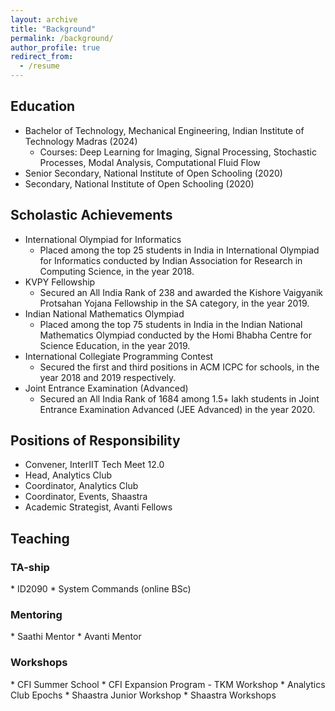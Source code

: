 ```yaml
---
layout: archive
title: "Background"
permalink: /background/
author_profile: true
redirect_from:
  - /resume
---
```


<!-- {% include base_path %} -->

<h2>Education</h2>

* Bachelor of Technology, Mechanical Engineering, Indian Institute of Technology Madras (2024)
  - Courses: Deep Learning for Imaging, Signal Processing, Stochastic Processes, Modal Analysis, Computational Fluid Flow
* Senior Secondary, National Institute of Open Schooling (2020)
* Secondary, National Institute of Open Schooling (2020)

<h2>Scholastic Achievements</h2>

* International Olympiad for Informatics
  - Placed among the top 25 students in India in International Olympiad for Informatics conducted by Indian Association for Research in Computing Science, in the year 2018.
* KVPY Fellowship
  - Secured an All India Rank of 238 and awarded the Kishore Vaigyanik Protsahan Yojana Fellowship in the SA category, in the year 2019.
* Indian National Mathematics Olympiad
  - Placed among the top 75 students in India in the Indian National Mathematics Olympiad conducted by the Homi Bhabha Centre for Science Education, in the year 2019.
* International Collegiate Programming Contest
  - Secured the first and third positions in ACM ICPC for schools, in the year 2018 and 2019 respectively.
* Joint Entrance Examination (Advanced)
  - Secured an All India Rank of 1684 among 1.5+ lakh students in Joint Entrance Examination Advanced (JEE Advanced) in the year 2020.

<h2>Positions of Responsibility</h2>

* Convener, InterIIT Tech Meet 12.0
* Head, Analytics Club
* Coordinator, Analytics Club
* Coordinator, Events, Shaastra
* Academic Strategist, Avanti Fellows


<h2>Teaching</h2>

<h3>TA-ship</h3>
* ID2090
* System Commands (online BSc)

<h3>Mentoring</h3>
* Saathi Mentor
* Avanti Mentor

<h3>Workshops</h3>
* CFI Summer School
* CFI Expansion Program - TKM Workshop
* Analytics Club Epochs
* Shaastra Junior Workshop
* Shaastra Workshops